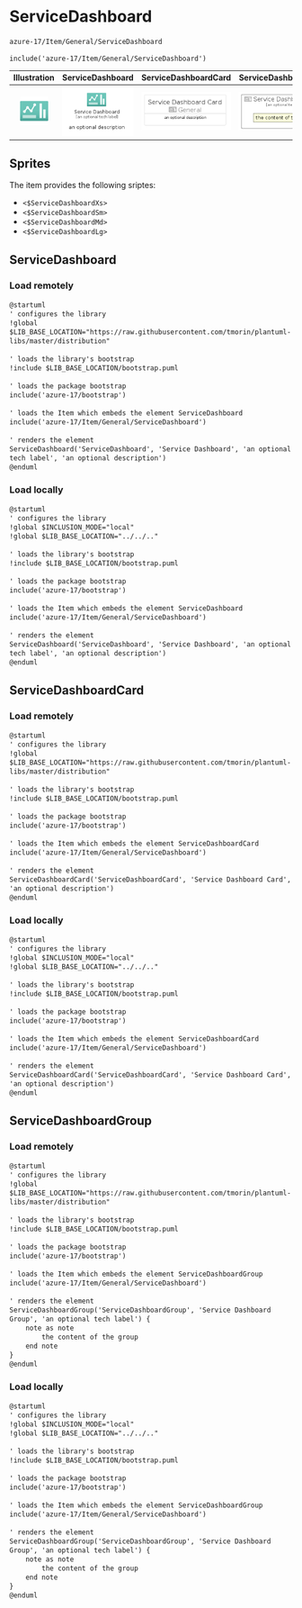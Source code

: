 # ServiceDashboard


```text
azure-17/Item/General/ServiceDashboard
```

```text
include('azure-17/Item/General/ServiceDashboard')
```



| Illustration | ServiceDashboard | ServiceDashboardCard | ServiceDashboardGroup |
| :---: | :---: | :---: | :---: |
| ![illustration for Illustration](../../../azure-17/Item/General/ServiceDashboard.png) | ![illustration for ServiceDashboard](../../../azure-17/Item/General/ServiceDashboard.Local.png) | ![illustration for ServiceDashboardCard](../../../azure-17/Item/General/ServiceDashboardCard.Local.png) | ![illustration for ServiceDashboardGroup](../../../azure-17/Item/General/ServiceDashboardGroup.Local.png) |



## Sprites
The item provides the following sriptes:

- `<$ServiceDashboardXs>`
- `<$ServiceDashboardSm>`
- `<$ServiceDashboardMd>`
- `<$ServiceDashboardLg>`





## ServiceDashboard

### Load remotely
```plantuml
@startuml
' configures the library
!global $LIB_BASE_LOCATION="https://raw.githubusercontent.com/tmorin/plantuml-libs/master/distribution"

' loads the library's bootstrap
!include $LIB_BASE_LOCATION/bootstrap.puml

' loads the package bootstrap
include('azure-17/bootstrap')

' loads the Item which embeds the element ServiceDashboard
include('azure-17/Item/General/ServiceDashboard')

' renders the element
ServiceDashboard('ServiceDashboard', 'Service Dashboard', 'an optional tech label', 'an optional description')
@enduml
```

### Load locally
```plantuml
@startuml
' configures the library
!global $INCLUSION_MODE="local"
!global $LIB_BASE_LOCATION="../../.."

' loads the library's bootstrap
!include $LIB_BASE_LOCATION/bootstrap.puml

' loads the package bootstrap
include('azure-17/bootstrap')

' loads the Item which embeds the element ServiceDashboard
include('azure-17/Item/General/ServiceDashboard')

' renders the element
ServiceDashboard('ServiceDashboard', 'Service Dashboard', 'an optional tech label', 'an optional description')
@enduml
```

## ServiceDashboardCard

### Load remotely
```plantuml
@startuml
' configures the library
!global $LIB_BASE_LOCATION="https://raw.githubusercontent.com/tmorin/plantuml-libs/master/distribution"

' loads the library's bootstrap
!include $LIB_BASE_LOCATION/bootstrap.puml

' loads the package bootstrap
include('azure-17/bootstrap')

' loads the Item which embeds the element ServiceDashboardCard
include('azure-17/Item/General/ServiceDashboard')

' renders the element
ServiceDashboardCard('ServiceDashboardCard', 'Service Dashboard Card', 'an optional description')
@enduml
```

### Load locally
```plantuml
@startuml
' configures the library
!global $INCLUSION_MODE="local"
!global $LIB_BASE_LOCATION="../../.."

' loads the library's bootstrap
!include $LIB_BASE_LOCATION/bootstrap.puml

' loads the package bootstrap
include('azure-17/bootstrap')

' loads the Item which embeds the element ServiceDashboardCard
include('azure-17/Item/General/ServiceDashboard')

' renders the element
ServiceDashboardCard('ServiceDashboardCard', 'Service Dashboard Card', 'an optional description')
@enduml
```

## ServiceDashboardGroup

### Load remotely
```plantuml
@startuml
' configures the library
!global $LIB_BASE_LOCATION="https://raw.githubusercontent.com/tmorin/plantuml-libs/master/distribution"

' loads the library's bootstrap
!include $LIB_BASE_LOCATION/bootstrap.puml

' loads the package bootstrap
include('azure-17/bootstrap')

' loads the Item which embeds the element ServiceDashboardGroup
include('azure-17/Item/General/ServiceDashboard')

' renders the element
ServiceDashboardGroup('ServiceDashboardGroup', 'Service Dashboard Group', 'an optional tech label') {
    note as note
        the content of the group
    end note
}
@enduml
```

### Load locally
```plantuml
@startuml
' configures the library
!global $INCLUSION_MODE="local"
!global $LIB_BASE_LOCATION="../../.."

' loads the library's bootstrap
!include $LIB_BASE_LOCATION/bootstrap.puml

' loads the package bootstrap
include('azure-17/bootstrap')

' loads the Item which embeds the element ServiceDashboardGroup
include('azure-17/Item/General/ServiceDashboard')

' renders the element
ServiceDashboardGroup('ServiceDashboardGroup', 'Service Dashboard Group', 'an optional tech label') {
    note as note
        the content of the group
    end note
}
@enduml
```

